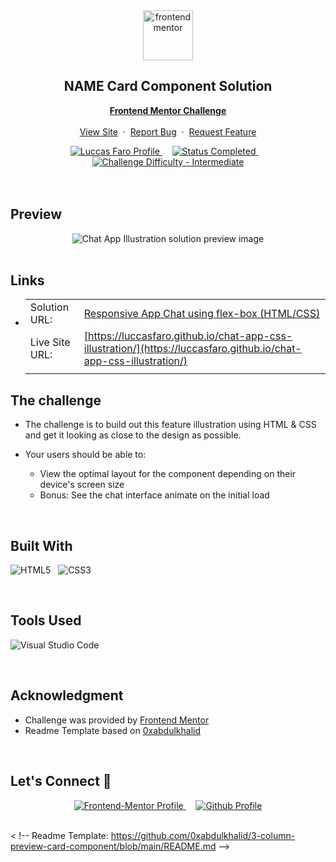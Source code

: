 <div align="center">

  <img src="https://www.frontendmentor.io/static/images/logo-mobile.svg" alt="frontendmentor" width="80">

  <h2 align="center">NAME Card Component Solution</h2>
  <p align="center">
    <a href="https://www.frontendmentor.io/challenges/chat-app-css-illustration-O5auMkFqY" target="_blank"><strong>Frontend Mentor Challenge</strong></a>
    <br />
    <br />
    <a href="https://luccasfaro.github.io/chat-app-css-illustration/" target="_blank">View Site</a>
    &nbsp;·&nbsp;
    <a href="https://github.com/luccasfaro/chat-app-css-illustration/issues" target="_blank">Report Bug</a>
    &nbsp;·&nbsp;
    <a href="https://github.com/luccasfaro/chat-app-css-illustration/issues" target="_blank">Request Feature</a>
  </p>
</div>

<!-- Badges -->
<div align="center">
  <!-- Profiles -->
  <a href="https://www.frontendmentor.io/profile/luccasfaro" target="_blank">
    <img src="https://img.shields.io/badge/Profile-luccasfaro-fefefe?style=for-the-badge&logo=frontendmentor" alt="Luccas Faro Profile">
  </a> &nbsp;&nbsp;&nbsp;

  <!-- Status -->
  <a href="#">
    <img src="https://img.shields.io/badge/Status-Completed-00CE80?style=for-the-badge" alt="Status Completed">
  </a> &nbsp;&nbsp;&nbsp;

  <!-- Difficulty -->
  <a href="https://www.frontendmentor.io/challenges?difficulties=1"  target="_blank">
    <img src="https://img.shields.io/badge/Difficulty-Intermediate-f1b604?style=for-the-badge&logo=frontendmentor" alt="Challenge Difficulty - Intermediate">
  </a>

</div>
<br />
<br />



## **Preview**

<div align='center'>
<img src='./images/previewsite-chat-app-css-illusration.PNG' alt='Chat App Illustration solution preview image'>
</div>


<br>

## **Links**

- |||
  | :----- | :----- |
  | Solution URL: | [Responsive App Chat using flex-box (HTML/CSS)](https://www.frontendmentor.io/solutions/responsive-app-chat-using-flexbox-cLCbYwFZHp) |
  | Live Site URL: | [https://luccasfaro.github.io/chat-app-css-illustration/](https://luccasfaro.github.io/chat-app-css-illustration/) |
  |||


## The challenge

- The challenge is to build out this feature illustration using HTML & CSS and get it looking as close to the design as possible.

- Your users should be able to: 
  - View the optimal layout for the component depending on their device's screen size
  - Bonus: See the chat interface animate on the initial load

<br>


## **Built With**

 ![HTML5](https://img.shields.io/badge/html5-%23E34F26.svg?style=for-the-badge&logo=html5&logoColor=white) &nbsp; ![CSS3](https://img.shields.io/badge/css3-%231572B6.svg?style=for-the-badge&logo=css3&logoColor=white) 


<br>

## **Tools Used**

![Visual Studio Code](https://img.shields.io/badge/VS%20Code-0078d7.svg?style=for-the-badge&logo=visual-studio-code&logoColor=white) &nbsp;


<br>

## **Acknowledgment**

* Challenge was provided by [Frontend Mentor](https://www.frontendmentor.io)
* Readme Template based on [0xabdulkhalid](https://github.com/0xabdulkhalid/3-column-preview-card-component/blob/main/README.md)

<br>

## **Let's Connect 👋**

<div align=center>

<!--   <a href="https://linkedin.com/in/0xabdulkhalid" target="_blank">
    <img src="https://img.shields.io/badge/linkedin%20Profile-%2300acee.svg?color=405DE6&style=for-the-badge&logo=linkedin&logoColor=white" alt="Linkedin Profile">
  </a>&nbsp;&nbsp;&nbsp; -->

  <a href="https://www.frontendmentor.io/profile/luccasfaro" target="_blank">
    <img src="https://img.shields.io/badge/FEM%20Profile-f8f9f8?style=for-the-badge&logo=Frontend-Mentor&logoColor=black" alt="Frontend-Mentor Profile">
  </a> &nbsp;&nbsp;&nbsp;

  <a href="https://www.github.com/luccasfaro/" target="_blank">
    <img src="https://img.shields.io/badge/Github%20Profile-131313?style=for-the-badge&logo=github&logoColor=white" alt="Github Profile">
  </a>

</div>

<br>


< !--  Readme Template: https://github.com/0xabdulkhalid/3-column-preview-card-component/blob/main/README.md -->
